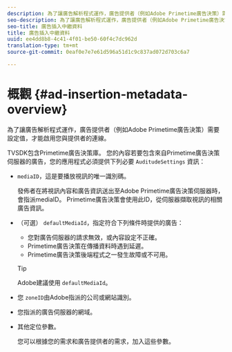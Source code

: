 ```yaml
---
description: 為了讓廣告解析程式運作，廣告提供者（例如Adobe Primetime廣告決策）需要設定值，才能啟用您與提供者的連線。
seo-description: 為了讓廣告解析程式運作，廣告提供者（例如Adobe Primetime廣告決策）需要設定值，才能啟用您與提供者的連線。
seo-title: 廣告插入中繼資料
title: 廣告插入中繼資料
uuid: ee4dd8b8-4c41-4f01-be50-60f4c7dc962d
translation-type: tm+mt
source-git-commit: 0eaf0e7e7e61d596a51d1c9c837ad072d703c6a7

---
```



# 概觀 {#ad-insertion-metadata-overview}

為了讓廣告解析程式運作，廣告提供者（例如Adobe Primetime廣告決策）需要設定值，才能啟用您與提供者的連線。

TVSDK包含Primetime廣告決策庫。 您的內容若要包含來自Primetime廣告決策伺服器的廣告，您的應用程式必須提供下列必要 `AuditudeSettings` 資訊：

* `mediaID`，這是要播放視訊的唯一識別碼。

   發佈者在將視訊內容和廣告資訊送出至Adobe Primetime廣告決策伺服器時，會指派mediaID。 Primetime廣告決策會使用此ID，從伺服器擷取視訊的相關廣告資訊。

* （可選） `defaultMediaId`，指定符合下列條件時提供的廣告：

   * 您對廣告伺服器的請求無效，或內容設定不正確。
   * Primetime廣告決策在傳播資料時遇到延遲。
   * Primetime廣告決策後端程式之一發生故障或不可用。
   >[!TIP]
   >
   >Adobe建議使用 `defaultMediaId`。

* 您 `zoneID`由Adobe指派的公司或網站識別。
* 您指派的廣告伺服器的網域。
* 其他定位參數。

   您可以根據您的需求和廣告提供者的需求，加入這些參數。